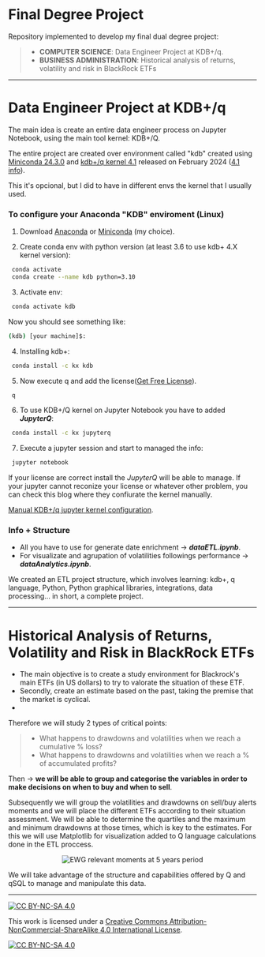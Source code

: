 # Final Degree Project

Repository implemented to develop my final dual degree project:

> - **COMPUTER SCIENCE**: Data Engineer Project at KDB+/q.
> - **BUSINESS ADMINISTRATION**: Historical analysis of returns, volatility and risk in BlackRock ETFs

___

# Data Engineer Project at KDB+/q

The main idea is create an entire data engineer process on Jupyter Notebook, using the main tool kernel: KDB+/Q.

The entire project are created over environment called "kdb" created using [Miniconda 24.3.0](https://docs.anaconda.com/free/miniconda/) and [kdb+/q kernel 
4.1](https://kx.com/kdb-personal-edition-download/) released on February 2024 ([4.1 info](https://kx.com/blog/discover-kdb-4-1s-new-features/)).

This it's opcional, but I did to have in different envs the kernel that I usually used.

### To configure your Anaconda "KDB" enviroment (Linux)

1. Download [Anaconda](https://www.anaconda.com/download/) or [Miniconda](https://docs.anaconda.com/free/miniconda/miniconda-install/) (my choice).

2. Create conda env with python version (at least 3.6 to use kdb+ 4.X kernel version):

```bash
 conda activate
 conda create --name kdb python=3.10
```

3. Activate env:

```bash
 conda activate kdb
```

Now you should see something like:
```bash
(kdb) [your machine]$:
```
4. Installing kdb+:

```bash
 conda install -c kx kdb
```

5. Now execute q and add the license([Get Free License](https://kx.com/kdb-personal-edition-download/)).

```bash
 q
```

6. To use KDB+/Q kernel on Jupyter Notebook you have to added ***JupyterQ***:

```bash
 conda install -c kx jupyterq
```

7. Execute a jupyter session and start to managed the info:

```bash
 jupyter notebook
```

If your license are correct install the *JupyterQ* will be able to manage. If your jupyter cannot reconize your license or whatever other problem, you can check this blog where 
they confiurate the kernel manually.

[Manual KDB+/q jupyter kernel configuration](http://www.enlistq.com/installing-kdb-jupyterq-and-embedpy-using-conda/).

### Info + Structure

- All you have to use for generate date enrichment → ***dataETL.ipynb***.
- For visualizate and agrupation of volatilities followings performance → ***dataAnalytics.ipynb***.

We created an ETL project structure, which involves learning: kdb+, q language, Python, Python graphical libraries, integrations, data processing... in short, a complete project.
___

# Historical Analysis of Returns, Volatility and Risk in BlackRock ETFs

- The main objective is to create a study environment for Blackrock's main ETFs (in US dollars) to try to valorate the situation of these ETF.
- Secondly, create an estimate based on the past, taking the premise that the market is cyclical.
- 
Therefore we will study 2 types of critical points:
> - What happens to drawdowns and volatilities when we reach a cumulative % loss?
> - What happens to drawdowns and volatilities when we reach a % of accumulated profits?

Then → **we will be able to group and categorise the variables in order to make decisions on when to buy and when to sell**.

Subsequently we will group the volatilities and drawdowns on sell/buy alerts moments and we will place the different ETFs according to their situation assessment.
We will be able to determine the quartiles and the maximum and minimum drawdowns at those times, which is key to the estimates. For this we will use Matplotlib for visualization added to Q 
language calculations done in the ETL proccess.

<p align="center">
  <img src="https://github.com/user-attachments/assets/b27be4cb-2d99-462a-a244-2e1920f99ddb" alt="EWG relevant moments at 5 years period">
</p>




We will take advantage of the structure and capabilities offered by Q and qSQL to manage and manipulate this data.

___

[![CC BY-NC-SA 4.0][cc-by-nc-sa-shield]][cc-by-nc-sa]

This work is licensed under a
[Creative Commons Attribution-NonCommercial-ShareAlike 4.0 International License][cc-by-nc-sa].

[![CC BY-NC-SA 4.0][cc-by-nc-sa-image]][cc-by-nc-sa]

[cc-by-nc-sa]: http://creativecommons.org/licenses/by-nc-sa/4.0/
[cc-by-nc-sa-image]: https://licensebuttons.net/l/by-nc-sa/4.0/88x31.png
[cc-by-nc-sa-shield]: https://img.shields.io/badge/License-CC%20BY--NC--SA%204.0-lightgrey.svg


